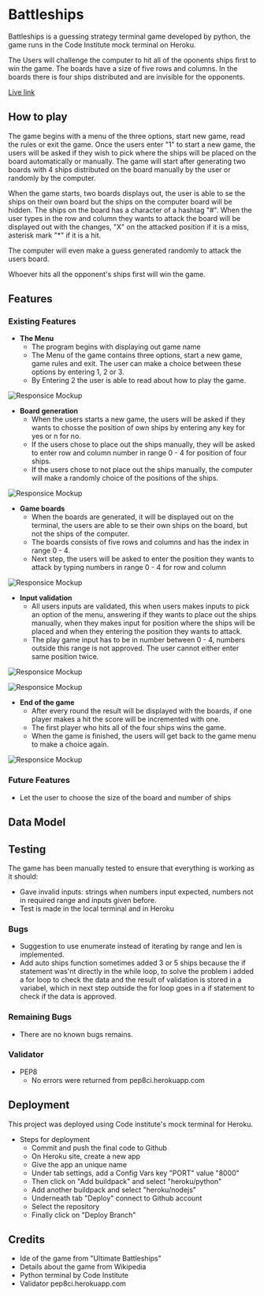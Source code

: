 # Battleships
Battleships is a guessing strategy terminal game developed by python, the game runs in the Code Institute mock terminal on Heroku.

The Users will challenge the computer to hit all of the oponents ships first to win the game. The boards have a size of five rows and columns. In the boards there is four ships distributed and are invisible for the opponents. 

[Live link](https://battleships-mh.herokuapp.com/)

## How to play
The game begins with a menu of the three options, start new game, read the rules or exit the game. Once the users enter "1" to start a new game, the users will be asked if they wish to pick where the ships will be placed on the board automatically or manually. The game will start after generating two boards with 4 ships distributed on the board manually by the user or randomly by the computer. 

When the game starts, two boards displays out, the user is able to se the ships on their own board but the ships on the computer board will be hidden. The ships on the board has a character of a hashtag "#". When the user types in the row and column they wants to attack the board will be displayed out with the changes, "X" on the attacked position if it is a miss, asterisk mark "*" if it is a hit.  

The computer will even make a guess generated randomly to attack the users board. 

Whoever hits all the opponent's ships first will win the game. 


## Features

### Existing Features

- __The Menu__
    - The program begins with displaying out game name
    - The Menu of the game contains three options, start a new game, game rules and exit. The user can make a choice between these options by entering 1, 2 or 3.
    - By Entering 2 the user is able to read about how to play the game.

![Responsice Mockup](https://github.com/muadh-hudji/battleships/blob/f8dbb3700fdffc037b3844fec53491ce08aaf637/assets/images/game_rules.PNG)     

- __Board generation__
    - When the users starts a new game, the users will be asked if they wants to chosse the position of own ships by entering any key for yes or n for no.
    - If the users chose to place out the ships manually, they will be asked to enter row and column number in range 0 - 4 for position of four ships. 
    - If the users chose to not place out the ships manually, the computer will make a randomly choice of the positions of the ships.

![Responsice Mockup](https://github.com/muadh-hudji/battleships/blob/f8dbb3700fdffc037b3844fec53491ce08aaf637/assets/images/place_ships.PNG)         

- __Game boards__
    - When the boards are generated, it will be displayed out on the terminal, the users are able to se their own ships on the board, but not the ships of the computer.
    - The boards consists of five rows and columns and has the index in range 0 - 4.
    - Next step, the users will be asked to enter the position they wants to attack by typing numbers in range 0 - 4 for row and column

![Responsice Mockup](https://github.com/muadh-hudji/battleships/blob/f8dbb3700fdffc037b3844fec53491ce08aaf637/assets/images/populated_board.PNG) 

- __Input validation__
    - All users inputs are validated, this when users makes inputs to pick an option of the menu, answering if they wants to place out the ships manually, when they makes input for position where the ships will be placed and when they entering the position they wants to attack.
    - The play game input has to be in number between 0 - 4, numbers outside this range is not approved. The user cannot either enter same position twice.

![Responsice Mockup](https://github.com/muadh-hudji/battleships/blob/fe96184115fbb2736173b8bc70cf506a2c49ecae/assets/images/invalid_input.PNG)   

![Responsice Mockup](https://github.com/muadh-hudji/battleships/blob/fe96184115fbb2736173b8bc70cf506a2c49ecae/assets/images/same_postion.PNG) 

- __End of the game__
    - After every round the result will be displayed with the boards, if one player makes a hit the score will be incremented with one.
    - The first player who hits all of the four ships wins the game.
    - When the game is finished, the users will get back to the game menu to make a choice again.

![Responsice Mockup](https://github.com/muadh-hudji/battleships/blob/fe96184115fbb2736173b8bc70cf506a2c49ecae/assets/images/end_result.PNG)     

### Future Features
- Let the user to choose the size of the board and number of ships

## Data Model


## Testing
The game has been manually tested to ensure that everything is working as it should:
- Gave invalid inputs: strings when numbers input expected, numbers not in required range and inputs given before.
- Test is made in the local terminal and in Heroku

### Bugs
- Suggestion to use enumerate instead of iterating by range and len is implemented.
- Add auto ships function sometimes added 3 or 5 ships because the if statement was'nt directly in the while loop, to solve the problem i added a for loop to check the data and the result of validation is stored in a variabel, which in next step outside the for loop goes in a if statement to check if the data is approved.

### Remaining Bugs
- There are no known bugs remains.

### Validator
- PEP8
    - No errors were returned from pep8ci.herokuapp.com

## Deployment
This project was deployed using Code institute's mock terminal for Heroku.

- Steps for deployment
    - Commit and push the final code to Github
    - On Heroku site, create a new app
    - Give the app an unique name
    - Under tab settings, add a Config Vars key "PORT" value "8000"
    - Then click on "Add buildpack" and select "heroku/python"
    - Add another buildpack and select "heroku/nodejs"
    - Underneath tab "Deploy" connect to Github account
    - Select the repository
    - Finally click on "Deploy Branch"

## Credits
- Ide of the game from "Ultimate Battleships"
- Details about the game from Wikipedia
- Python terminal by Code Institute 
- Validator pep8ci.herokuapp.com
